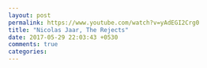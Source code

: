 ```yaml
---
layout: post
permalink: https://www.youtube.com/watch?v=yAdEGI2Crg0
title: "Nicolas Jaar, The Rejects"
date: 2017-05-29 22:03:43 +0530
comments: true
categories: 
---
```

